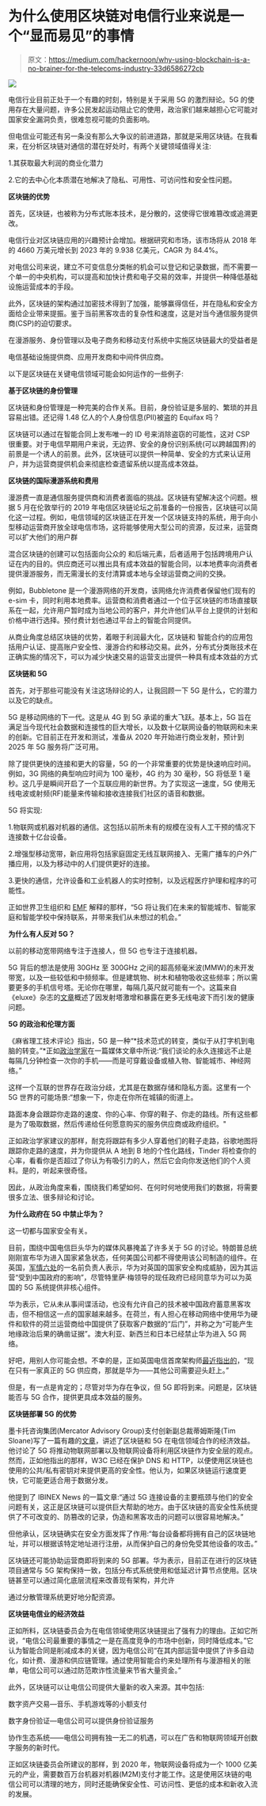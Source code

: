 # 为什么使用区块链对电信行业来说是一个“显而易见”的事情

> 原文：<https://medium.com/hackernoon/why-using-blockchain-is-a-no-brainer-for-the-telecoms-industry-33d6586272cb>

![](img/7d4500c591912767684f728190b82eaa.png)

电信行业目前正处于一个有趣的时刻，特别是关于采用 5G 的激烈辩论。5G 的使用存在大量问题，许多公民发起运动阻止它的使用，政治家们越来越担心它可能对国家安全漏洞负责，很难忽视可能的负面影响。

但电信业可能还有另一条没有那么大争议的前进道路，那就是采用区块链。在我看来，在分析区块链对通信的潜在好处时，有两个关键领域值得关注:

1.其获取最大利润的商业化潜力

2.它的去中心化本质潜在地解决了隐私、可用性、可访问性和安全性问题。

**区块链的优势**

首先，区块链，也被称为分布式账本技术，是分散的，这使得它很难篡改或追溯更改。

电信行业对区块链应用的兴趣预计会增加。根据研究和市场，该市场将从 2018 年的 4660 万美元增长到 2023 年的 9.938 亿美元，CAGR 为 84.4%。

对电信公司来说，建立不可变信息分类帐的机会可以登记和记录数据，而不需要一个单一的中央机构，可以提高和加快计费和电子交易的效率，并提供一种降低基础设施运营成本的手段。

此外，区块链的架构通过加密技术得到了加强，能够赢得信任，并在隐私和安全方面给企业带来提振。鉴于当前黑客攻击的复杂性和速度，这是对当今通信服务提供商(CSP)的迫切要求。

在漫游服务、身份管理以及电子商务和移动支付系统中实施区块链最大的受益者是

电信基础设施提供商、应用开发商和中间件供应商。

以下是区块链在关键电信领域可能会如何运作的一些例子:

**基于区块链的身份管理**

区块链和身份管理是一种完美的合作关系。目前，身份验证是多层的、繁琐的并且容易出错。还记得 1.48 亿人的个人身份信息(PII)被盗的 Equifax 吗？

区块链可以通过在智能合同上发布唯一的 ID 号来消除盗窃的可能性，这对 CSP 很重要。对于电信早期用户来说，无边界、安全的身份识别系统(可以跨越国界)的前景是一个诱人的前景。此外，区块链可以提供一种简单、安全的方式来认证用户，并为运营商提供机会来彻底检查遗留系统以提高成本效益。

**区块链的国际漫游系统和费用**

漫游费一直是通信服务提供商和消费者面临的挑战。区块链有望解决这个问题。根据 5 月在伦敦举行的 2019 年电信区块链论坛之前准备的一份报告，区块链可以简化这一过程。例如，电信领域的区块链正在开发一个区块链支持的系统，用于向小型移动运营商开放全球电信市场，这将能够使用大型公司的资源，反过来，运营商可以扩大他们的用户群

混合区块链的创建可以包括面向公众的
和后端元素，后者适用于包括跨境用户认证在内的目的。供应商还可以推出具有成本效益的智能合同，以本地费率向消费者提供漫游服务，而无需漫长的支付清算或本地与全球运营商之间的交换。

例如，Bubbletone 是一个漫游网络的开发商，该网络允许消费者保留他们现有的 e-sim 卡，同时利用本地费率。运营商和消费者通过一个位于区块链的市场直接联系在一起，允许用户暂时成为当地公司的客户，并允许他们从平台上提供的计划和价格中进行选择。预付费计划也通过平台上的智能合同提供。

从商业角度总结区块链的优势，着眼于利润最大化，区块链和
智能合约的应用包括用户认证、提高账户安全性、漫游合约和移动交易。此外，分布式分类账技术在正确实施的情况下，可以为减少快速交易的运营支出提供一种具有成本效益的方式

**区块链和 5G**

首先，对于那些可能没有关注这场辩论的人，让我回顾一下 5G 是什么，它的潜力以及它的缺点。

5G 是移动网络的下一代。这是从 4G 到 5G 承诺的重大飞跃。基本上，5G 旨在满足当今现代社会数据和连接性的巨大增长，以及数十亿联网设备的物联网和未来的创新。它目前正在开发和测试，准备从 2020 年开始进行商业发射，预计到 2025 年 5G 服务将广泛可用。

除了提供更快的连接和更大的容量，5G 的一个非常重要的优势是快速响应时间。例如，3G 网络的典型响应时间为 100 毫秒，4G 约为 30 毫秒，5G 将低至 1 毫秒。这几乎是瞬间开启了一个互联应用的新世界。为了实现这一速度，5G 使用无线电波或射频(RF)能量来传输和接收连接我们社区的语音和数据。

5G 将实现:

1.物联网或机器对机器的通信。这包括以前所未有的规模在没有人工干预的情况下连接数十亿台设备。

2.增强型移动宽带，新应用将包括家庭固定无线互联网接入、无需广播车的户外广播应用，以及为移动中的人们提供更好的连接。

3.更快的通信，允许设备和工业机器人的实时控制，以及远程医疗护理和程序的可能性。

正如世界卫生组织和 [EMF](http://www.emfexplained.info/?ID=25916) 解释的那样，“5G 将让我们在未来的智能城市、智能家庭和智能学校中保持联系，并带来我们从未想过的机会。”

**为什么有人反对 5G？**

以前的移动宽带网络专注于连接人，但 5G 也专注于连接机器。

5G 背后的想法是使用 30GHz 至 300GHz 之间的超高频毫米波(MMW)的未开发带宽，以及一些较低和中频频率。但是建筑物、树木和植物吸收这些频率；所以需要更多的手机信号塔。无论你在哪里，每隔几英尺就可能有一个。这篇来自《eluxe》杂志的[文章](https://eluxemagazine.com/magazine/dangers-of-5g/)概述了因发射塔激增和暴露在更多无线电波下而引发的健康问题。

**5G 的政治和伦理方面**

《麻省理工技术评论》指出，5G 是一种“*技术范式的转变，类似于从打字机到电脑的转变。”*正如[政治学家](/the-politicalists/the-political-and-ethical-problems-of-5g-internet-7c5ab0ba9458)在一篇媒体文章中所说:“我们谈论的永久连接远不止是每隔几分钟检查一次你的手机——而是可穿戴设备或植入物、智能城市、神经网络。”

这样一个互联的世界存在政治分歧，尤其是在数据存储和隐私方面。这里有一个 5G 世界的可能场景:“想象一下，你走在你所在城镇的街道上。

路面本身会跟踪你走路的速度、你的心率、你穿的鞋子、你走的路线。所有这些都是为了吸取数据，然后传递给任何愿意购买的服务供应商或政府组织。"

正如政治学家建议的那样，耐克将跟踪有多少人穿着他们的鞋子走路，谷歌地图将跟踪你走路的速度，并为你提供从 A 地到 B 地的个性化路线，Tinder 将检查你的心率，看看你是否超过了你认为有吸引力的人，然后它会向你发送他们的个人资料。是的，听起来很奇怪。

因此，从政治角度来看，围绕我们希望如何、在何时何地使用我们的数据，将需要很多立法、很多辩论和讨论。

**为什么政府在 5G 中禁止华为？**

这一切都与国家安全有关。

目前，围绕中国电信巨头华为的媒体风暴掩盖了许多关于 5G 的讨论。特朗普总统刚刚宣布华为进入国家紧急状态，任何美国公司都不得使用该公司制造的组件。在英国，[军情六处](https://www.theguardian.com/technology/2019/may/16/huawei-poses-security-threat-to-uk-says-former-mi6-chief)的一名前负责人表示，华为对英国的国家安全构成威胁，因为其运营“受到中国政府的影响”，尽管特里萨·梅领导的现任政府已经同意华为可以为英国的 5G 系统提供非核心组件。

华为表示，它从未从事间谍活动，也没有允许自己的技术被中国政府蓄意黑客攻击，但不相信这一点的国家越来越多。在荷兰，有人担心在移动网络中使用华为硬件和软件的荷兰运营商给中国提供了获取客户数据的“后门”，并称之为“可能产生地缘政治后果的确凿证据”。澳大利亚、新西兰和日本已经禁止华为进入 5G 网络。

好吧，用别人你可能会想。不幸的是，正如英国电信首席架构师[最近指出的](https://www.lightreading.com/mobile/5g/bts-mcrae-huawei-is-the-only-true-5g-supplier-right-now/d/d-id/747734)，“现在只有一家真正的 5G 供应商，那就是华为——其他公司需要迎头赶上。”

但是，有一点是肯定的；尽管对华为存在争议，但 5G 即将到来。问题是，区块链能否与 5G 合作，提供更具成本效益的服务。

**区块链部署 5G 的优势**

墨卡托咨询集团(Mercator Advisory Group)支付创新副总裁蒂姆斯隆(Tim Sloane)写了一篇有趣的[文章](https://www.paymentsjournal.com/5g-and-blockchain-add-economic-value/)，讲述了区块链和 5G 在电信领域合作的经济效益。他讨论了 5G 将推动物联网部署以及物联网设备将利用区块链作为安全层的观点。然而，正如他指出的那样，W3C 已经在保护 DNS 和 HTTP，以便使用区块链也使用的公共/私有密钥对来提供更高的安全性。他认为，如果区块链运行速度更快，它可能更适合用于数据分发。

他提到了 IBINEX News 的一篇文章:“通过 5G 连接设备的主要瓶颈与他们的安全问题有关，这正是区块链可以提供巨大帮助的地方。由于区块链的高安全性系统提供了不可改变的、防篡改的记录，伪造和黑客攻击的问题可以很容易地解决。”

但他承认，区块链确实在安全方面发挥了作用:“每台设备都将拥有自己的区块链地址，并可以根据该特定地址进行注册，从而保护自己的身份免受其他设备的攻击。”

区块链还可能协助运营商即将到来的
5G 部署。华为表示，目前正在进行的区块链项目通常与 5G 架构保持一致，包括分布式系统使用和低延迟计算节点使用。区块链甚至可以通过简化底层流程来改善现有架构，并允许

通过分散管理系统更好地分配资源。

**区块链电信业的经济效益**

正如所料，区块链委员会为在电信领域使用区块链提出了强有力的理由。正如它所说，“电信公司最重要的事情之一是在高度竞争的市场中创新，同时降低成本。”它认为智能合同是削减成本的关键，因为电信公司“在其内部运营中提供了许多自动化，如计费、漫游和供应链管理。通过使用智能合约来处理所有与漫游相关的账单，电信公司可以通过防范欺诈性流量来节省大量资金。”

此外，区块链可以让电信公司提供大量新的收入来源。其中包括:

数字资产交易—音乐、手机游戏等的小额支付

数字身份验证—电信公司可以提供身份验证服务

协作生态系统——电信公司拥有独一无二的机遇，可以在广告和物联网领域开创数字服务的新时代。

正如区块链委员会所建议的那样，到 2020 年，物联网设备将成为一个 1000 亿美元的产业，需要数百万台机器对机器(M2M)支付才能工作。这是使用区块链的电信公司可以清理的地方，同时还能确保安全性、可访问性、更低的成本和新收入流的发展。